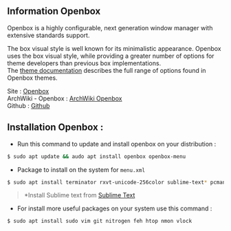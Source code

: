 ## Information Openbox
Openbox is a highly configurable, next generation window manager with extensive standards support.

The box visual style is well known for its minimalistic appearance. Openbox uses the box visual style, while providing a greater number of options for theme developers than previous box implementations. </br>
The [theme documentation](http://openbox.org/wiki/Help:Themes) describes the full range of options found in Openbox themes.

Site : [Openbox](http://openbox.org/wiki/Main_Page)</br>
ArchWiki - Openbox : [ArchWiki Openbox](https://wiki.archlinux.org/index.php/openbox)</br>
Github : [Github](https://github.com/danakj/openbox)

## Installation Openbox :
* Run this command to update and install openbox on your distribution :
```bash
$ sudo apt update && audo apt install openbox openbox-menu
```

* Package to install on the system for `menu.xml`

```bash
$ sudo apt install terminator rxvt-unicode-256color sublime-text* pcmanfm firefox obmenu obconf arandr lxappearance tint2 rofi i3lock
```

> *Install Sublime text from [Sublime Text](https://www.sublimetext.com/)

* For install more useful packages on your system use this command :
```bash
$ sudo apt install sudo vim git nitrogen feh htop nmon vlock
```
